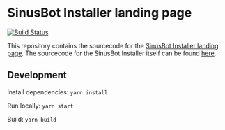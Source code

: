 # SinusBot Installer landing page

[![Build Status](https://github.com/sinusbot/installer/workflows/Build%20and%20Deploy/badge.svg)](https://github.com/SinusBot/installer/actions)

This repository contains the sourcecode for the [SinusBot Installer landing page](https://sinusbot.github.io/installer/).
The sourcecode for the SinusBot Installer itself can be found [here](https://github.com/SinusBot/installer-linux).

## Development

Install dependencies: `yarn install`

Run locally: `yarn start`

Build: `yarn build`